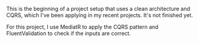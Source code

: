 This is the beginning of a project setup that uses a clean architecture and CQRS, which I've been applying in my recent projects. It's not finished yet.

For this project, I use MediatR to apply the CQRS pattern and FluentValidation to check if the inputs are correct.
